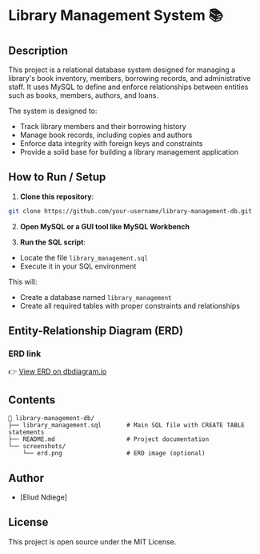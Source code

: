 # Library Management System 📚

## Description

This project is a relational database system designed for managing a library's book inventory, members, borrowing records, and administrative staff. It uses MySQL to define and enforce relationships between entities such as books, members, authors, and loans.

The system is designed to:

* Track library members and their borrowing history
* Manage book records, including copies and authors
* Enforce data integrity with foreign keys and constraints
* Provide a solid base for building a library management application

## How to Run / Setup

1. **Clone this repository**:

```bash
git clone https://github.com/your-username/library-management-db.git
```

2. **Open MySQL or a GUI tool like MySQL Workbench**

3. **Run the SQL script**:

* Locate the file `library_management.sql`
* Execute it in your SQL environment

This will:

* Create a database named `library_management`
* Create all required tables with proper constraints and relationships

## Entity-Relationship Diagram (ERD)

### ERD link

👉 [View ERD on dbdiagram.io](https://dbdiagram.io/d/682382c55b2fc4582f703349)


## Contents

```
📂 library-management-db/
├── library_management.sql       # Main SQL file with CREATE TABLE statements
├── README.md                    # Project documentation
└── screenshots/
    └── erd.png                  # ERD image (optional)
```

## Author

* \[Eliud Ndiege]

## License

This project is open source under the MIT License.
